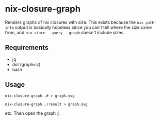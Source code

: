 # nix-closure-graph

Renders graphs of nix closures with size. This exists because the `nix
path-info` output is basically hopeless since you can't tell where the size
came from, and `nix-store --query --graph` doesn't include sizes.

## Requirements

* jq
* dot (graphviz)
* bash

## Usage

`nix-closure-graph .# > graph.svg`

`nix-closure-graph ./result > graph.svg`

etc. Then open the graph :)
